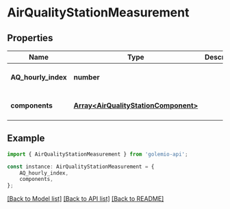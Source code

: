# AirQualityStationMeasurement


## Properties

Name | Type | Description | Notes
------------ | ------------- | ------------- | -------------
**AQ_hourly_index** | **number** |  | [optional] [default to undefined]
**components** | [**Array&lt;AirQualityStationComponent&gt;**](AirQualityStationComponent.md) |  | [optional] [default to undefined]

## Example

```typescript
import { AirQualityStationMeasurement } from 'golemio-api';

const instance: AirQualityStationMeasurement = {
    AQ_hourly_index,
    components,
};
```

[[Back to Model list]](../README.md#documentation-for-models) [[Back to API list]](../README.md#documentation-for-api-endpoints) [[Back to README]](../README.md)
